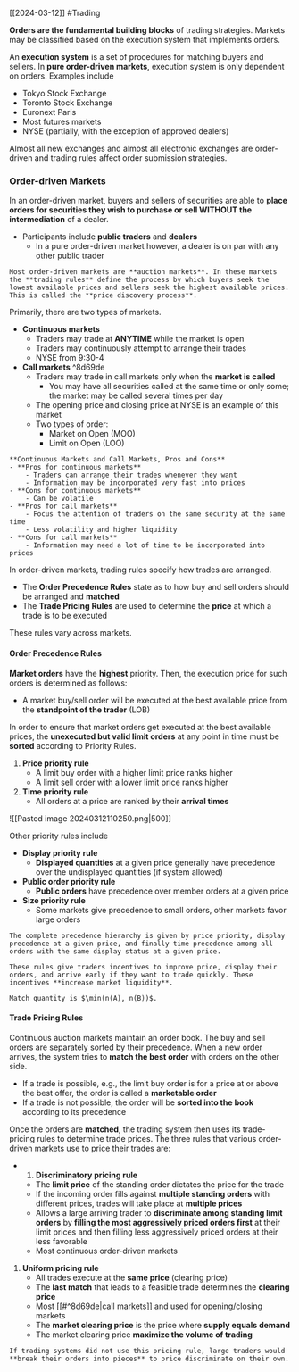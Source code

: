 [[2024-03-12]] #Trading 

**Orders are the fundamental building blocks** of trading strategies. Markets may be classified based on the execution system that implements orders.

An **execution system** is a set of procedures for matching buyers and sellers. In **pure order-driven markets**, execution system is only dependent on orders. Examples include 
- Tokyo Stock Exchange 
- Toronto Stock Exchange 
- Euronext Paris  
- Most futures markets
- NYSE (partially, with the exception of approved dealers)

Almost all new exchanges and almost all electronic exchanges are order-driven and trading rules affect order submission strategies.

### Order-driven Markets 
In an order-driven market, buyers and sellers of securities are able to **place orders for securities they wish to purchase or sell WITHOUT the intermediation** of a dealer.
- Participants include **public traders** and **dealers**
	- In a pure order-driven market however, a dealer is on par with any other public trader

```ad-note
Most order-driven markets are **auction markets**. In these markets the **trading rules** define the process by which buyers seek the lowest available prices and sellers seek the highest available prices. This is called the **price discovery process**.
```

Primarily, there are two types of markets.
- **Continuous markets**
	- Traders may trade at **ANYTIME** while the market is open
	- Traders may continuously attempt to arrange their trades
	- NYSE from 9:30-4
- **Call markets** ^8d69de
	- Traders may trade in call markets only when the **market is called**
		- You may have all securities called at the same time or only some; the market may be called several times per day
	- The opening price and closing price at NYSE is an example of this market
	- Two types of order:
		- Market on Open (MOO)
		- Limit on Open (LOO)

```ad-summary
**Continuous Markets and Call Markets, Pros and Cons**
- **Pros for continuous markets**
	- Traders can arrange their trades whenever they want 
	- Information may be incorporated very fast into prices 
- **Cons for continuous markets**
	- Can be volatile
- **Pros for call markets**
	- Focus the attention of traders on the same security at the same time 
	- Less volatility and higher liquidity
- **Cons for call markets**
	- Information may need a lot of time to be incorporated into prices
```

In order-driven markets, trading rules specify how trades are arranged.
- The **Order Precedence Rules** state as to how buy and sell orders should be arranged and **matched**
- The **Trade Pricing Rules** are used to determine the **price** at which a trade is to be executed

These rules vary across markets.

#### Order Precedence Rules 
**Market orders** have the **highest** priority. Then, the execution price for such orders is determined as follows:
- A market buy/sell order will be executed at the best available price from the **standpoint of the trader** (LOB)

In order to ensure that market orders get executed at the best available prices, the **unexecuted but valid limit orders** at any point in time must be **sorted** according to Priority Rules.
1. **Price priority rule**
	- A limit buy order with a higher limit price ranks higher
	- A limit sell order with a lower limit price ranks higher
2. **Time priority rule**
	- All orders at a price are ranked by their **arrival times**

![[Pasted image 20240312110250.png|500]]

Other priority rules include
- **Display priority rule**
	- **Displayed quantities** at a given price generally have precedence over the undisplayed quantities (if system allowed)
- **Public order priority rule**
	- **Public orders** have precedence over member orders at a given price
- **Size priority rule**
	- Some markets give precedence to small orders, other markets favor large orders 

```ad-summary
The complete precedence hierarchy is given by price priority, display precedence at a given price, and finally time precedence among all orders with the same display status at a given price. 

These rules give traders incentives to improve price, display their orders, and arrive early if they want to trade quickly. These incentives **increase market liquidity**.

Match quantity is $\min(n(A), n(B))$.
```

#### Trade Pricing Rules
Continuous auction markets maintain an order book. The buy and sell orders are separately sorted by their precedence. When a new order arrives, the system tries to **match the best order** with orders on the other side.
- If a trade is possible, e.g., the limit buy order is for a price at or above the best offer, the order is called a **marketable order**
- If a trade is not possible, the order will be **sorted into the book** according to its precedence

Once the orders are **matched**, the trading system then uses its trade-pricing rules to determine trade prices. The three rules that various order-driven markets use to price their trades are:
- 1. **Discriminatory pricing rule**
	- The **limit price** of the standing order dictates the price for the trade
	- If the incoming order fills against **multiple standing orders** with different prices, trades will take place at **multiple prices**
	- Allows a large arriving trader to **discriminate among standing limit orders** by **filling the most aggressively priced orders first** at their limit prices and then filling less aggressively priced orders at their less favorable
	- Most continuous order-driven markets
1. **Uniform pricing rule**
	- All trades execute at the **same price** (clearing price)
	- The **last match** that leads to a feasible trade determines the **clearing price**
	- Most [[#^8d69de|call markets]] and used for opening/closing markets
	- The **market clearing price** is the price where **supply equals demand**
	- The market clearing price **maximize the volume of trading**

```ad-note
If trading systems did not use this pricing rule, large traders would **break their orders into pieces** to price discriminate on their own.
```
